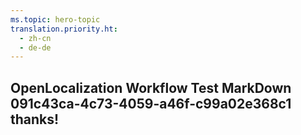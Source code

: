 ```yaml
---
ms.topic: hero-topic
translation.priority.ht: 
  - zh-cn
  - de-de
---
```

## OpenLocalization Workflow Test MarkDown 091c43ca-4c73-4059-a46f-c99a02e368c1 thanks!
